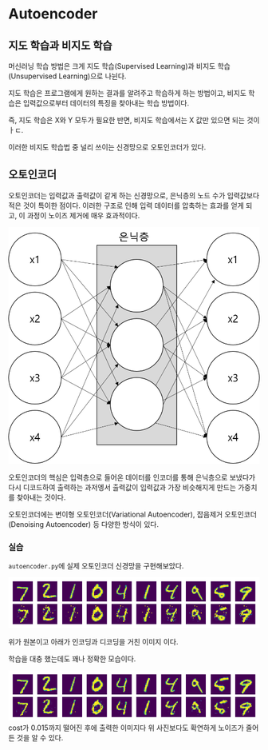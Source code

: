 # Autoencoder
## 지도 학습과 비지도 학습
머신러닝 학습 방법은 크게 지도 학습(Supervised Learning)과 비지도 학습(Unsupervised Learning)으로 나뉜다.

지도 학습은 프로그램에게 원하는 결과를 알려주고 학습하게 하는 방법이고, 비지도 학습은 입력값으로부터 데이터의 특징을 찾아내는 학습 방법이다.

즉, 지도 학습은 X와 Y 모두가 필요한 반면, 비지도 학습에서는 X 값만 있으면 되는 것이ㅏㄷ.

이러한 비지도 학습법 중 널리 쓰이는 신경망으로 오토인코더가 있다.

## 오토인코더
오토인코더는 입력값과 출력값이 같게 하는 신경망으로, 은닉층의 노드 수가 입력값보다 적은 것이 특이한 점이다. 이러한 구조로 인해 입력 데이터를 압축하는 효과를 얻게 되고, 이 과정이 노이즈 제거에 매우 효과적이다.

![img](./img/Autoencoder.png)

오토인코더의 핵심은 입력층으로 들어온 데이터를 인코더를 통해 은닉층으로 보냈다가 다시 디코드하여 출력하는 과저엥서 출력값이 입력값과 가장 비슷해지게 만드는 가중치를 찾아내는 것이다.

오토인코더에는 변이형 오토인코더(Variational Autoencoder), 잡음제거 오토인코더(Denoising Autoencoder) 등 다양한 방식이 있다.

### 실습
`autoencoder.py`에 실제 오토인코더 신경망을 구현해보았다.

![img](./img/compareImg.png)

위가 원본이고 아래가 인코딩과 디코딩을 거친 이미지 이다.

학습을 대충 했는데도 꽤나 정확한 모습이다.

![img](./img/compareImg2.png)
cost가 0.015까지 떨어진 후에 출력한 이미지다 위 사진보다도 확연하게 노이즈가 줄어든 것을 알 수 있다.